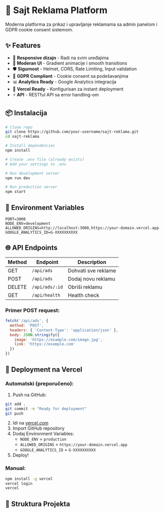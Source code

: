 # 🎯 Sajt Reklama Platform

Moderna platforma za prikaz i upravljanje reklamama sa admin panelom i GDPR cookie consent sistemom.

## ✨ Features

- 📱 **Responsive dizajn** - Radi na svim uređajima
- 🎨 **Moderan UI** - Gradient animacije i smooth transitions
- 🛡️ **Sigurnost** - Helmet, CORS, Rate Limiting, Input validation
- 🍪 **GDPR Compliant** - Cookie consent sa podešavanjima
- 📊 **Analytics Ready** - Google Analytics integracija
- 🚀 **Vercel Ready** - Konfigurisan za instant deployment
- ⚡ **API** - RESTful API sa error handling-om

## 📦 Instalacija

```bash
# Clone repo
git clone https://github.com/your-username/sajt-reklama.git
cd sajt-reklama

# Install dependencies
npm install

# Create .env file (already exists)
# Add your settings to .env

# Run development server
npm run dev

# Run production server
npm start
```

## 🔧 Environment Variables

```env
PORT=3000
NODE_ENV=development
ALLOWED_ORIGINS=http://localhost:3000,https://your-domain.vercel.app
GOOGLE_ANALYTICS_ID=G-XXXXXXXXXX
```

## 🌐 API Endpoints

| Method | Endpoint | Description |
|--------|----------|-------------|
| GET | `/api/ads` | Dohvati sve reklame |
| POST | `/api/ads` | Dodaj novu reklamu |
| DELETE | `/api/ads/:id` | Obriši reklamu |
| GET | `/api/health` | Health check |

### Primer POST request:

```javascript
fetch('/api/ads', {
  method: 'POST',
  headers: { 'Content-Type': 'application/json' },
  body: JSON.stringify({
    image: 'https://example.com/image.jpg',
    link: 'https://example.com'
  })
})
```

## 🚀 Deployment na Vercel

### Automatski (preporučeno):

1. Push na GitHub:
```bash
git add .
git commit -m "Ready for deployment"
git push
```

2. Idi na [vercel.com](https://vercel.com)
3. Import GitHub repository
4. Dodaj Environment Variables:
   - `NODE_ENV` = `production`
   - `ALLOWED_ORIGINS` = `https://your-domain.vercel.app`
   - `GOOGLE_ANALYTICS_ID` = `G-XXXXXXXXXX`
5. Deploy!

### Manual:

```bash
npm install -g vercel
vercel login
vercel
```

## 📁 Struktura Projekta
